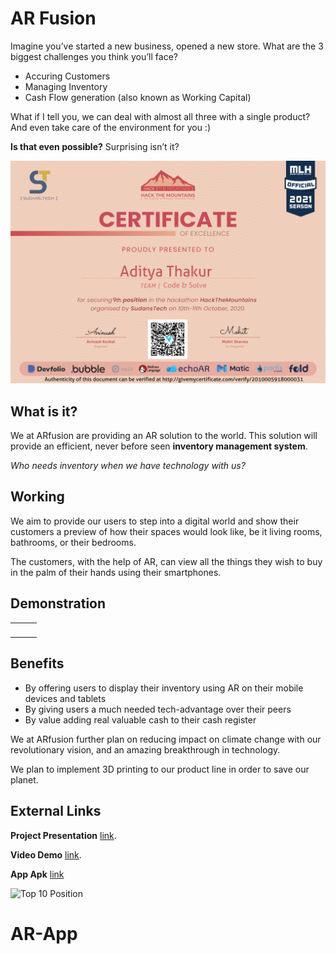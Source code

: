 # AR Fusion
Imagine you’ve started a new business, opened a new store. 
What are the 3 biggest challenges you think you’ll face?

 - Accuring Customers 
 - Managing Inventory 
 - Cash Flow generation (also known as Working Capital)

What if I tell you, we can deal with almost all three with a single product?
And even take care of the environment for you :)

**Is that even possible?**
Surprising isn’t it?

![Top 10 Position Certificate](https://github.com/adityathakurxd/fusionar/blob/master/hackathon%20%281%29.png)

## What is it?

We at ARfusion are providing an AR solution to the world. 
This solution will provide an efficient, never before seen **inventory management system**.

*Who needs inventory when we have technology with us?*

## Working
We aim to provide our users to step into a digital world and show their customers a preview of how their spaces would look like, be it living rooms, bathrooms, or their bedrooms. 

The customers, with the help of AR, can view all the things they wish to buy in the palm of their hands using their smartphones.

## Demonstration
<table>
        <tr>
          <td>
            <img src="https://user-images.githubusercontent.com/53579386/95717275-5241db80-0c8a-11eb-9824-23e3c5483cd6.gif" alt="">
          </td>
          <td>
            <img src="https://user-images.githubusercontent.com/53579386/95717327-6685d880-0c8a-11eb-832b-b25806f357ed.gif" alt="">
          </td>
          <td>
            <img src="https://user-images.githubusercontent.com/53579386/95724647-40fdcc80-0c94-11eb-840c-f765bc1d6a20.gif" alt="">
          </td>
        </tr>
</table>

## Benefits

-   By offering users to display their inventory using AR on their mobile devices and tablets
-   By giving users a much needed tech-advantage over their peers
-  By value adding real valuable cash to their cash register

We at ARfusion further plan on reducing impact on climate change with our revolutionary vision, and an amazing breakthrough in technology.

We plan to implement 3D printing to our product line in order to save our planet.

## External Links

**Project Presentation** [link](https://docs.google.com/presentation/d/1FkwvDDGhZbfOlCbpnERHrNHRuzR5A5sKspa9lTc1LHc/edit?usp=sharing).

**Video Demo** [link](https://youtu.be/ir2ejqI_45M).

**App Apk** [link](http://bit.ly/fusionarapp)

![Top 10 Position](https://user-images.githubusercontent.com/53579386/95717822-2b37d980-0c8b-11eb-9671-d0ede1b2cfa8.jpg)
# AR-App
